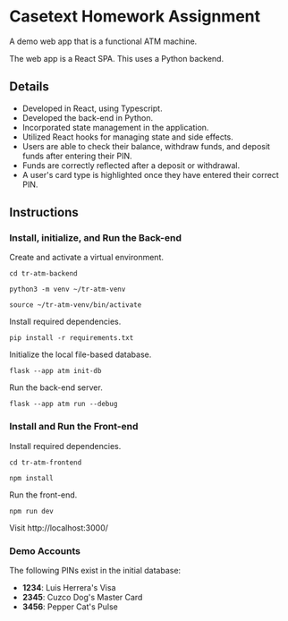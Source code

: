 # Casetext Homework Assignment

A demo web app that is a functional ATM machine.

The web app is a React SPA.
This uses a Python backend.
 
## Details
- Developed in React, using Typescript.
- Developed the back-end in Python.
- Incorporated state management in the application.
- Utilized React hooks for managing state and side effects.
- Users are able to check their balance, withdraw funds, and deposit funds after entering their PIN.
- Funds are correctly reflected after a deposit or withdrawal.
- A user's card type is highlighted once they have entered their correct PIN.

## Instructions

### Install, initialize, and Run the Back-end

Create and activate a virtual environment.

`cd tr-atm-backend`

`python3 -m venv ~/tr-atm-venv`

`source ~/tr-atm-venv/bin/activate`

Install required dependencies.

`pip install -r requirements.txt`

Initialize the local file-based database.

`flask --app atm init-db`

Run the back-end server.

`flask --app atm run --debug`

### Install and Run the Front-end

Install required dependencies.

`cd tr-atm-frontend`

`npm install`

Run the front-end.

`npm run dev`

Visit http://localhost:3000/

### Demo Accounts

The following PINs exist in the initial database:
- **1234**: Luis Herrera's Visa
- **2345**: Cuzco Dog's Master Card
- **3456**: Pepper Cat's Pulse


